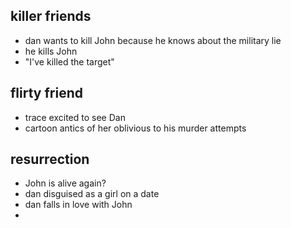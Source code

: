 ## killer friends
- dan wants to kill John because he knows about the military lie
- he kills John
- "I've killed the target"

## flirty friend
- trace excited to see Dan
- cartoon antics of her oblivious to his murder attempts 

## resurrection 
- John is alive again? 
- dan disguised as a girl on a date
- dan falls in love with John 
- 

